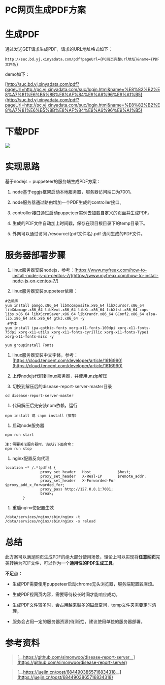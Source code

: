 # PC网页生成PDF方案
# 生成PDF

通过发送GET请求生成PDF，请求的URL地址格式如下：

```text
http://suc.bd.yj.xinyadata.com/pdf?pageUrl={PC网页完整url地址}&name={PDF文件名}
```

demo如下：

[http://suc.bd.yj.xinyadata.com/pdf?pageUrl=http://pc.yj.xinyadata.com/suc/login.html&name=%E8%82%B2%E8%A7%81%E6%B5%8B%E8%AF%84%E9%A6%96%E9%A1%B5](http://suc.bd.yj.xinyadata.com/pdf?pageUrl=http://pc.yj.xinyadata.com/suc/login.html&name=%E8%82%B2%E8%A7%81%E6%B5%8B%E8%AF%84%E9%A6%96%E9%A1%B5)

 

# 下载PDF

![](https://tcs-devops.aliyuncs.com/storage/1126d4f060c7e396f83e7b53f6ef0c1baca0?Signature=eyJhbGciOiJIUzI1NiIsInR5cCI6IkpXVCJ9.eyJBcHBJRCI6IjVlNzQ4MmQ2MjE1MjJiZDVjN2Y5YjMzNSIsIl9hcHBJZCI6IjVlNzQ4MmQ2MjE1MjJiZDVjN2Y5YjMzNSIsIl9vcmdhbml6YXRpb25JZCI6IiIsImV4cCI6MTY1MjUwMTk3NSwiaWF0IjoxNjUxODk3MTc1LCJyZXNvdXJjZSI6Ii9zdG9yYWdlLzExMjZkNGYwNjBjN2UzOTZmODNlN2I1M2Y2ZWYwYzFiYWNhMCJ9.rzLX4a6EOMdQoBJiXCVrajn9Vyy7wEVmOzhECwf-8kA&download=image.png "")

 

# 实现思路

基于nodejs + puppeteer的服务端生成PDF方案：

1. node基于eggjs框架启动本地服务器，服务器访问端口为7001。

1. node服务器通过路由增加一个PDF生成的controller接口。

1. controller接口通过启动puppeteer实例去加载自定义的页面并生成PDF。

1. 生成的PDF文件自动加上时间戳，保存在项目根目录下的temp目录下。

1. 外网可以通过访问  /resource/{pdf文件名}.pdf  访问生成的PDF文件。



# 服务器部署步骤

1. linux服务器安装nodejs，参考：[https://www.myfreax.com/how-to-install-node-js-on-centos-7/](https://www.myfreax.com/how-to-install-node-js-on-centos-7/)

1. linux服务器安装puppeteer依赖：

```text
#依赖库
yum install pango.x86_64 libXcomposite.x86_64 libXcursor.x86_64 libXdamage.x86_64 libXext.x86_64 libXi.x86_64 libXtst.x86_64 cups-libs.x86_64 libXScrnSaver.x86_64 libXrandr.x86_64 GConf2.x86_64 alsa-lib.x86_64 atk.x86_64 gtk3.x86_64 -y
 #字体
yum install ipa-gothic-fonts xorg-x11-fonts-100dpi xorg-x11-fonts-75dpi xorg-x11-utils xorg-x11-fonts-cyrillic xorg-x11-fonts-Type1 xorg-x11-fonts-misc -y

yum groupinstall Fonts

```

1. linux服务器安装中文字体，参考：[https://cloud.tencent.com/developer/article/1616990](https://cloud.tencent.com/developer/article/1616990)

1. 上传nodejs代码到linux服务器，并使用unzip解压



1. 切换到解压后的disease-report-server-master目录

```text
cd disease-report-server-master
```

1. 代码解压后先安装npm依赖，运行

```text
npm install 或 cnpm install（推荐）
```

1. 启动node服务器

```text
npm run start
```

```text
注：需要关闭服务器时，请执行下面命令：
npm run stop
```

1. nginx配置反向代理

```text
location ~* /.*(pdf)$ {
                proxy_set_header   Host            $host;
                proxy_set_header   X-Real-IP       $remote_addr;
                proxy_set_header   X-Forwarded-For $proxy_add_x_forwarded_for;
                proxy_pass http://127.0.0.1:7001;
                break;
        }
```

1. 重启nginx使配置生效

```text
/data/services/nginx/sbin/nginx -t
/data/services/nginx/sbin/nginx -s reload
```

 

 

# 总结

此方案可以满足网页生成PDF的绝大部分使用场景，理论上可以实现将**任意网页**完美转换为PDF文件，可以作为一个**通用性的PDF生成工具**。

**不足点：**

- 生成PDF需要使用puppeteer启动chrome无头浏览器，服务端配置较麻烦。

- 生成PDF视网页内容，需要等待较长时间才能响应成功。

- 生成PDF文件较多时，会占用越来越多的磁盘空间，temp文件夹需要定时清理。

- 服务会占用一定的服务器资源(待测试)，建议使用单独的服务器部署。

 

# 参考资料

> [__https://github.com/simonwoo/disease-report-server__](https://github.com/simonwoo/disease-report-server)

> [__https://juejin.cn/post/6844903865716834318__](https://juejin.cn/post/6844903865716834318)

